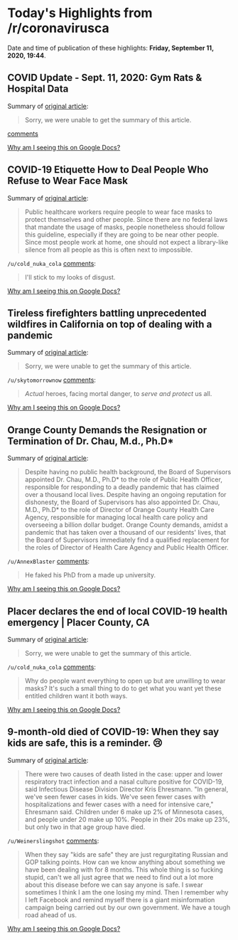 # Today's Highlights from /r/coronavirusca

Date and time of publication of these highlights: **Friday, September 11, 2020, 19:44**.

## COVID Update - Sept. 11, 2020: Gym Rats & Hospital Data

Summary of [original article](/r/sandiego/comments/iqzeu5/covid_update_sept_11_2020_gym_rats_hospital_data/):

> Sorry, we were unable to get the summary of this article.

[comments](https://www.reddit.com/r/CoronavirusCA/comments/iqzmk3/covid_update_sept_11_2020_gym_rats_hospital_data/)

[Why am I seeing this on Google Docs?](https://docs.google.com/document/d/1Dc6We63vOXIZsc0op-Bt4abqkYjXzOigalQqFxmvvbM/edit?usp=sharing)

## COVID-19 Etiquette How to Deal People Who Refuse to Wear Face Mask

Summary of [original article](https://www.sciencetimes.com/articles/27253/20200911/covid-19-etiquette-deal-people-who-refuse-wear-face-mask.htm):

> Public healthcare workers require people to wear face masks to protect themselves and other people. Since there are no federal laws that mandate the usage of masks, people nonetheless should follow this guideline, especially if they are going to be near other people. Since most people work at home, one should not expect a library-like silence from all people as this is often next to impossible.

`/u/cold_nuka_cola` [comments](https://www.reddit.com/r/CoronavirusCA/comments/iqpz26/covid19_etiquette_how_to_deal_people_who_refuse/):

> I'll stick to my looks of disgust.

[Why am I seeing this on Google Docs?](https://docs.google.com/document/d/1Dc6We63vOXIZsc0op-Bt4abqkYjXzOigalQqFxmvvbM/edit?usp=sharing)

## Tireless firefighters battling unprecedented wildfires in California on top of dealing with a pandemic

Summary of [original article](https://v.redd.it/h1r2263jkcm51):

> Sorry, we were unable to get the summary of this article.

`/u/skytomorrownow` [comments](https://www.reddit.com/r/CoronavirusCA/comments/iq6q95/tireless_firefighters_battling_unprecedented/):

> *Actual* heroes, facing mortal danger, to *serve and protect* us all.

[Why am I seeing this on Google Docs?](https://docs.google.com/document/d/1Dc6We63vOXIZsc0op-Bt4abqkYjXzOigalQqFxmvvbM/edit?usp=sharing)

## Orange County Demands the Resignation or Termination of Dr. Chau, M.d., Ph.D*

Summary of [original article](https://actionnetwork.org/petitions/orange-county-demands-the-resignation-or-termination-of-dr-chau-md-phd/):

> Despite having no public health background, the Board of Supervisors appointed Dr. Chau, M.D., Ph.D* to the role of Public Health Officer, responsible for responding to a deadly pandemic that has claimed over a thousand local lives. Despite having an ongoing reputation for dishonesty, the Board of Supervisors has also appointed Dr. Chau, M.D., Ph.D* to the role of Director of Orange County Health Care Agency, responsible for managing local health care policy and overseeing a billion dollar budget. Orange County demands, amidst a pandemic that has taken over a thousand of our residents' lives, that the Board of Supervisors immediately find a qualified replacement for the roles of Director of Health Care Agency and Public Health Officer.

`/u/AnnexBlaster` [comments](https://www.reddit.com/r/CoronavirusCA/comments/iqjwnf/orange_county_demands_the_resignation_or/):

> He faked his PhD from a made up university.

[Why am I seeing this on Google Docs?](https://docs.google.com/document/d/1Dc6We63vOXIZsc0op-Bt4abqkYjXzOigalQqFxmvvbM/edit?usp=sharing)

## Placer declares the end of local COVID-19 health emergency | Placer County, CA

Summary of [original article](https://www.placer.ca.gov/6818/Placer-declares-end-of-COVID-19-health-e):

> Sorry, we were unable to get the summary of this article.

`/u/cold_nuka_cola` [comments](https://www.reddit.com/r/CoronavirusCA/comments/iq3p5s/placer_declares_the_end_of_local_covid19_health/):

> Why do people want everything to open up but are unwilling to wear masks? It's such a small thing to do to get what you want yet these entitled children want it both ways.

[Why am I seeing this on Google Docs?](https://docs.google.com/document/d/1Dc6We63vOXIZsc0op-Bt4abqkYjXzOigalQqFxmvvbM/edit?usp=sharing)

## 9-month-old died of COVID-19: When they say kids are safe, this is a reminder. 😢

Summary of [original article](https://www.sctimes.com/story/news/local/2020/07/20/first-child-dies-covid-19-minnesota-cases-rise-922/3287548001/):

> There were two causes of death listed in the case: upper and lower respiratory tract infection and a nasal culture positive for COVID-19, said Infectious Disease Division Director Kris Ehresmann. "In general, we've seen fewer cases in kids. We've seen fewer cases with hospitalizations and fewer cases with a need for intensive care," Ehresmann said. Children under 6 make up 2% of Minnesota cases, and people under 20 make up 10%. People in their 20s make up 23%, but only two in that age group have died.

`/u/Weinerslingshot` [comments](https://www.reddit.com/r/CoronavirusCA/comments/iq59fs/9monthold_died_of_covid19_when_they_say_kids_are/):

> When they say "kids are safe" they are just regurgitating Russian and GOP talking points. How can we know anything about something we have been dealing with for 8 months. This whole thing is so fucking stupid, can't we all just agree that we need to find out a lot more about this disease before we can say anyone is safe. I swear sometimes I think I am the one losing my mind. Then I remember why I left Facebook and remind myself there is a giant misinformation campaign being carried out by our own government. We have a tough road ahead of us.

[Why am I seeing this on Google Docs?](https://docs.google.com/document/d/1Dc6We63vOXIZsc0op-Bt4abqkYjXzOigalQqFxmvvbM/edit?usp=sharing)

